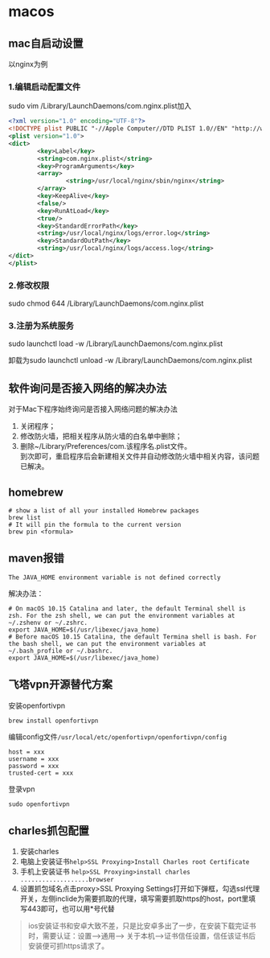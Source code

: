# macos

## mac自启动设置

以nginx为例

### 1.编辑启动配置文件

sudo vim /Library/LaunchDaemons/com.nginx.plist加入

```xml
<?xml version="1.0" encoding="UTF-8"?>
<!DOCTYPE plist PUBLIC "-//Apple Computer//DTD PLIST 1.0//EN" "http://www.apple.com/DTDs/PropertyList-1.0.dtd">
<plist version="1.0">
<dict>
        <key>Label</key>
        <string>com.nginx.plist</string>
        <key>ProgramArguments</key>
        <array>
                <string>/usr/local/nginx/sbin/nginx</string>
        </array>
        <key>KeepAlive</key>
        <false/>
        <key>RunAtLoad</key>
        <true/>
        <key>StandardErrorPath</key>
        <string>/usr/local/nginx/logs/error.log</string>
        <key>StandardOutPath</key>
        <string>/usr/local/nginx/logs/access.log</string>
</dict>
</plist>
```

### 2.修改权限

sudo chmod 644 /Library/LaunchDaemons/com.nginx.plist

### 3.注册为系统服务

sudo launchctl load -w /Library/LaunchDaemons/com.nginx.plist 

卸载为sudo launchctl unload -w /Library/LaunchDaemons/com.nginx.plist 

## 软件询问是否接入网络的解决办法

对于Mac下程序始终询问是否接入网络问题的解决办法   

1. 关闭程序；   
2. 修改防火墙，把相关程序从防火墙的白名单中删除；  
3. 删除~/Library/Preferences/com.该程序名.plist文件。   
   到次即可，重启程序后会新建相关文件并自动修改防火墙中相关内容，该问题已解决。

## homebrew

```shell
# show a list of all your installed Homebrew packages
brew list
# It will pin the formula to the current version
brew pin <formula>
```

## maven报错 
`The JAVA_HOME environment variable is not defined correctly` 

解决办法：

```shell
# On macOS 10.15 Catalina and later, the default Terminal shell is zsh. For the zsh shell, we can put the environment variables at ~/.zshenv or ~/.zshrc.
export JAVA_HOME=$(/usr/libexec/java_home)
# Before macOS 10.15 Catalina, the default Termina shell is bash. For the bash shell, we can put the environment variables at ~/.bash_profile or ~/.bashrc.
export JAVA_HOME=$(/usr/libexec/java_home)
```

## 飞塔vpn开源替代方案

安装openfortivpn

```shell
brew install openfortivpn
```

编辑config文件`/usr/local/etc/openfortivpn/openfortivpn/config`

```shell
host = xxx
username = xxx
password = xxx
trusted-cert = xxx
```

登录vpn

```shell
sudo openfortivpn
```

## charles抓包配置

1. 安装charles
2. 电脑上安装证书`help>SSL Proxying>Install Charles root Certificate`
3. 手机上安装证书 `help>SSL Proxying>install charles ...................browser`
4. 设置抓包域名点击proxy>SSL Proxying Settings打开如下弹框，勾选ssl代理开关，左侧inclide为需要抓取的代理，填写需要抓取https的host，port里填写443即可，也可以用*号代替

> ios安装证书和安卓大致不差，只是比安卓多出了一步，在安装下载完证书时，需要认证：设置—>通用—>  关于本机—>证书信任设置，信任该证书后安装便可抓https请求了。

